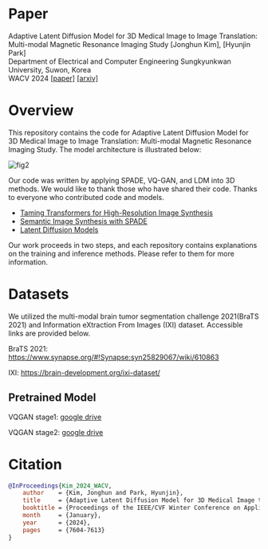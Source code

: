 # Paper
Adaptive Latent Diffusion Model for 3D Medical Image to Image Translation: Multi-modal Magnetic Resonance Imaging Study [Jonghun Kim], [Hyunjin Park] <br>
Department of Electrical and Computer Engineering Sungkyunkwan University, Suwon, Korea <br>
WACV 2024 [[paper]](https://openaccess.thecvf.com/content/WACV2024/html/Kim_Adaptive_Latent_Diffusion_Model_for_3D_Medical_Image_to_Image_WACV_2024_paper.html) [[arxiv]](https://arxiv.org/abs/2311.00265)<br>



# Overview

This repository contains the code for Adaptive Latent Diffusion Model for 3D Medical Image to Image Translation: Multi-modal Magnetic Resonance Imaging Study. The model architecture is illustrated below: 



![fig2](./asset/fig2.jpg)



Our code was written by applying SPADE, VQ-GAN, and LDM into 3D methods. We would like to thank those who have shared their code. Thanks to everyone who contributed code and models.

- [Taming Transformers for High-Resolution Image Synthesis](https://github.com/CompVis/taming-transformers) 
- [Semantic Image Synthesis with SPADE](https://github.com/NVlabs/SPADE)
- [Latent Diffusion Models](https://github.com/CompVis/latent-diffusion)



Our work proceeds in two steps, and each repository contains explanations on the training and inference methods. Please refer to them for more information.



# Datasets

We utilized the multi-modal brain tumor segmentation challenge 2021(BraTS 2021) and Information eXtraction From Images (IXI) dataset. Accessible links are provided below. 

BraTS 2021: https://www.synapse.org/#!Synapse:syn25829067/wiki/610863 

IXI: https://brain-development.org/ixi-dataset/ 



## Pretrained Model

VQGAN stage1: [google drive](https://drive.google.com/file/d/1kpwEnjxBjSQaci8cWcl5x_JFldKxa9KJ/view?usp=drive_link)

VQGAN stage2: [google drive](https://drive.google.com/file/d/1T9UKJaDa6bY3InJG6Ed7WOJhNaOsqylj/view?usp=sharing)



# Citation

```bibtex
@InProceedings{Kim_2024_WACV,
    author    = {Kim, Jonghun and Park, Hyunjin},
    title     = {Adaptive Latent Diffusion Model for 3D Medical Image to Image Translation: Multi-Modal Magnetic Resonance Imaging Study},
    booktitle = {Proceedings of the IEEE/CVF Winter Conference on Applications of Computer Vision (WACV)},
    month     = {January},
    year      = {2024},
    pages     = {7604-7613}
}
```



